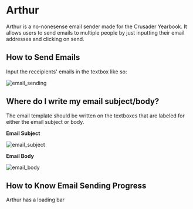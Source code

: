 # Arthur

Arthur is a no-nonesense email sender made for the Crusader Yearbook. It allows users to send emails to multiple people by just inputting their email addresses and clicking on send.


## How to Send Emails
Input the receipients' emails in the textbox like so:

![email_sending](https://user-images.githubusercontent.com/77718539/151309835-8a8ea4e7-a0e3-4ce7-8ad8-b6e894fe128e.png)


## Where do I write my email subject/body?
The email template should be written on the textboxes that are labeled for either the email subject or body.

**Email Subject**


![email_subject](https://user-images.githubusercontent.com/77718539/151309876-b6749b1f-09de-4967-932a-d0533bfefc5b.png)


**Email Body**


![email_body](https://user-images.githubusercontent.com/77718539/151309863-812c8ecc-b33b-453c-8287-53fd719d8a70.png)


## How to Know Email Sending Progress
Arthur has a loading bar
